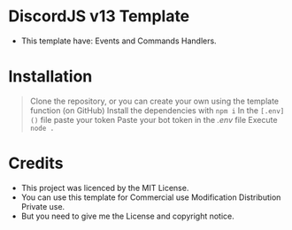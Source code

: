 # DiscordJS v13 Template

- This template have: Events and Commands Handlers.

# Installation
> Clone the repository, or you can create your own using the template function (on GitHub)
> Install the dependencies with `npm i`
> In the `[.env]()` file paste your token
> Paste your bot token in the *.env* file
> Execute `node .`

# Credits

- This project was licenced by the MIT License.
- You can use this template for Commercial use Modification Distribution Private use.
- But you need to give me the License and copyright notice.
